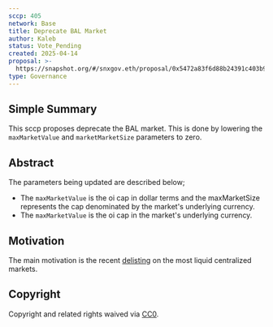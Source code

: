 ```yaml
---
sccp: 405
network: Base
title: Deprecate BAL Market
author: Kaleb
status: Vote_Pending
created: 2025-04-14
proposal: >-
  https://snapshot.org/#/snxgov.eth/proposal/0x5472a83f6d88b24391c403b9ffb69d2d1c208964b39a2f1b66907771c51b7f75
type: Governance
---
```


## Simple Summary

This sccp proposes deprecate the BAL market. This is done by lowering the `maxMarketValue` and `marketMarketSize` parameters to zero.

## Abstract

The parameters being updated are described below;
 - The `maxMarketValue` is the oi cap in dollar terms and the maxMarketSize represents the cap denominated by the market's underlying currency.
 - The `maxMarketValue` is the oi cap in the market's underlying currency.


## Motivation

The main motivation is the recent [delisting](https://www.binance.com/en/support/announcement/detail/fac9c3e401da4cc8b604566fd261d70c) on the most liquid centralized markets.

## Copyright

Copyright and related rights waived via [CC0](https://creativecommons.org/publicdomain/zero/1.0/).
